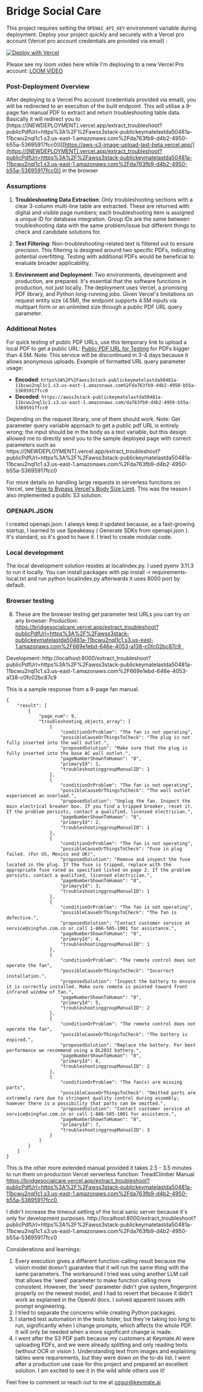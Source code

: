 # Bridge Social Care

This project requires setting the `OPENAI_API_KEY` environment variable during deployment. Deploy your project quickly and securely with a Vercel pro account (Vercel pro account credentials are provided via email) :

[![Deploy with Vercel](https://vercel.com/button)](https://vercel.com/new/clone?repository-url=https%3A%2F%2Fgithub.com%2FReminisApp%2Fbridgesocialcare&env=OPENAI_API_KEY&envDescription=OPENAI%20API%20KEY%20IS%20NEEDED%20FOR%20THIS%20TO%20WORK&envLink=https%3A%2F%2Fplatform.openai.com%2Fapi-keys&project-name=bridgesocialcare&repository-name=bridgesocialcare&redirect-url=https%3A%2F%2Fbridgesocialcare.vercel.app%2F&developer-id=oac_nLNk6tqXGabCqC9Fr6jGO4Dj&production-deploy-hook=Troubleshoot%20PDF%20Deploy&demo-title=Try%20yourself%20at%20bridgesocialcare.vercel.app&demo-description=GPT-4-V%20based%20troubleshooting%20pdfs&demo-url=https%3A%2F%2Fbridgesocialcare.vercel.app&demo-image=https%3A%2F%2Fserver.searchweb.keymate.ai%2F.well-known%2Ficon.png&skippable-integrations=1)

Please see my loom video here while I'm deploying to a new Vercel Pro account:
[LOOM VIDEO](https://www.loom.com/share/944a473f9afb444c81569b269c25c22c?sid=0a2d18cf-ed30-4baa-997b-caf0de60494d)



### Post-Deployment Overview

After deploying to a Vercel Pro account (credentials provided via email), you will be redirected to an execution of the built endpoint. This will utilise a 9-page fan manual PDF to extract and return troubleshooting table data.
Basically it will redirect you to [https://[NEWDEPLOYMENT].vercel.app/extract_troubleshoot?publicPdfUrl=https%3A%2F%2Fawss3stack-publickeymatelastda50481a-11bcwu2nql1c1.s3.us-east-1.amazonaws.com%2Fda763fb9-d4b2-4950-b55a-53695917fcc0]([[https://aws-s3-image-upload-last-beta.vercel.app/](https://[NEWDEPLOYMENT].vercel.app/extract_troubleshoot?publicPdfUrl=https%3A%2F%2Fawss3stack-publickeymatelastda50481a-11bcwu2nql1c1.s3.us-east-1.amazonaws.com%2Fda763fb9-d4b2-4950-b55a-53695917fcc0)] in the browser



### Assumptions

1. **Troubleshooting Data Extraction**: Only troubleshooting sections with a clear 3-column multi-line table are extracted. These are returned with digital and visible page numbers; each troubleshooting item is assigned a unique ID for database integration. Group IDs are the same between troubleshooting data with the same problem/issue but different things to check and candidate solutions for.
   
2. **Text Filtering**: Non-troubleshooting-related text is filtered out to ensure precision. This filtering is designed around two specific PDFs, indicating potential overfitting. Testing with additional PDFs would be beneficial to evaluate broader applicability.

3. **Environment and Deployment**: Two environments, development and production, are prepared. It's essential that the software functions in production, not just locally. The deployment uses Vercel, a promising PDF library, and Python long-running jobs. Given Vercel's limitations on request entity size (4.5M), the endpoint supports 4.5M inputs via multipart form or an unlimited size through a public PDF URL query parameter.

### Additional Notes

For quick testing of public PDF URLs, use this temporary link to upload a local PDF to get a public URL: [Public PDF URL for Testing](https://aws-s3-image-upload-last-beta.vercel.app/) for PDFs bigger than 4.5M. Note: This service will be discontinued in 3-4 days because it allows anonymous uploads. Example of formatted URL query parameter usage:

- **Encoded**: `https%3A%2F%2Fawss3stack-publickeymatelastda50481a-11bcwu2nql1c1.s3.us-east-1.amazonaws.com%2Fda763fb9-d4b2-4950-b55a-53695917fcc0`
- **Decoded**: `https://awss3stack-publickeymatelastda50481a-11bcwu2nql1c1.s3.us-east-1.amazonaws.com/da763fb9-d4b2-4950-b55a-53695917fcc0`

Depending on the request library, one of them should work. Note: Get parameter query variable approach to get a public pdf URL is entirely wrong; the input should be in the body as a text variable, but this design allowed me to directly send you to the sample deployed page with correct parameters such as https://[NEWDEPLOYMENT].vercel.app/extract_troubleshoot?publicPdfUrl=https%3A%2F%2Fawss3stack-publickeymatelastda50481a-11bcwu2nql1c1.s3.us-east-1.amazonaws.com%2Fda763fb9-d4b2-4950-b55a-53695917fcc0 


For more details on handling large requests in serverless functions on Vercel, see [How to Bypass Vercel's Body Size Limit](https://vercel.com/guides/how-to-bypass-vercel-body-size-limit-serverless-functions). This was the reason I also implemented a public S3 solution.

### OPENAPI.JSON
I created openapi.json. I always keep it updated because, as a fast-growing startup, I learned to use Speakeasy ( Generate SDKs from openapi.json ). It's standard, so it's good to have it. I tried to create modular code.

### Local development 
The local development solution resides at localindex.py. I used pyenv 3.11.3 to run it locally. You can install packages with pip install -r requirements-local.txt and run python localindex.py afterwards it uses 8000 port by default.

### Browser testing 
8. These are the browser testing get parameter test URLs you can try on any browser:
Production: https://bridgesocialcare.vercel.app/extract_troubleshoot?publicPdfUrl=https%3A%2F%2Fawss3stack-publickeymatelastda50481a-11bcwu2nql1c1.s3.us-east-1.amazonaws.com%2F669e1ebd-646e-4053-a138-c0fc02bc87c9  

Development: http://localhost:8000/extract_troubleshoot?publicPdfUrl=https%3A%2F%2Fawss3stack-publickeymatelastda50481a-11bcwu2nql1c1.s3.us-east-1.amazonaws.com%2F669e1ebd-646e-4053-a138-c0fc02bc87c9

This is a sample response from a 9-page fan manual.
```
{
    "result": [
        {
            "page_num": 9,
            "troubleshooting_objects_array": [
                {
                    "conditionOrProblem": "The fan is not operating",
                    "possibleCauseOrThingsToCheck": "The plug is not fully inserted into the wall outlet.",
                    "proposedSolution": "Make sure that the plug is fully inserted into the base AC wall outlet.",
                    "pageNumberShownToHuman": "8",
                    "primaryId": 1,
                    "troubleshootinggroupManualID": 1
                },
                {
                    "conditionOrProblem": "The fan is not operating",
                    "possibleCauseOrThingsToCheck": "The wall outlet experienced an overload.",
                    "proposedSolution": "Unplug the fan. Inspect the main electrical breaker box. If you find a tripped breaker, reset it. If the problem persists, contact a qualified, licensed electrician.",
                    "pageNumberShownToHuman": "8",
                    "primaryId": 2,
                    "troubleshootinggroupManualID": 1
                },
                {
                    "conditionOrProblem": "The fan is not operating",
                    "possibleCauseOrThingsToCheck": "Fuse in plug failed. (For US, Mexico and UK)",
                    "proposedSolution": "Remove and inspect the fuse located in the plug. If the fuse is tripped, replace with the appropriate fuse rated as specified listed on page 2. If the problem persists, contact a qualified, licensed electrician.",
                    "pageNumberShownToHuman": "8",
                    "primaryId": 3,
                    "troubleshootinggroupManualID": 1
                },
                {
                    "conditionOrProblem": "The fan is not operating",
                    "possibleCauseOrThingsToCheck": "The fan is defective.",
                    "proposedSolution": "Contact customer service at service@singfun.com.cn or call 1-866-505-1001 for assistance.",
                    "pageNumberShownToHuman": "8",
                    "primaryId": 4,
                    "troubleshootinggroupManualID": 1
                },
                {
                    "conditionOrProblem": "The remote control does not operate the fan",
                    "possibleCauseOrThingsToCheck": "Incorrect installation.",
                    "proposedSolution": "Inspect the battery to ensure it is correctly installed. Make sure remote is pointed toward front infrared window of fan.",
                    "pageNumberShownToHuman": "8",
                    "primaryId": 5,
                    "troubleshootinggroupManualID": 2
                },
                {
                    "conditionOrProblem": "The remote control does not operate the fan",
                    "possibleCauseOrThingsToCheck": "The battery is expired.",
                    "proposedSolution": "Replace the battery. For best performance we recommend using a DL2032 battery.",
                    "pageNumberShownToHuman": "8",
                    "primaryId": 6,
                    "troubleshootinggroupManualID": 2
                },
                {
                    "conditionOrProblem": "The fan(s) are missing parts",
                    "possibleCauseOrThingsToCheck": "Omitted parts are extremely rare due to stringent quality control during assembly; however there is a possibility that parts can be omitted.",
                    "proposedSolution": "Contact customer service at service@singfun.com.cn or call 1-866-505-1001 for assistance.",
                    "pageNumberShownToHuman": "8",
                    "primaryId": 7,
                    "troubleshootinggroupManualID": 3
                }
            ]
        }
    ]
}
```
This is the other more extended manual provided it takes 2.5 - 3.5 minutes to run them on production Vercel serverless function:
TreadClimber Manual 
https://bridgesocialcare.vercel.app/extract_troubleshoot?publicPdfUrl=https%3A%2F%2Fawss3stack-publickeymatelastda50481a-11bcwu2nql1c1.s3.us-east-1.amazonaws.com%2Fda763fb9-d4b2-4950-b55a-53695917fcc0 

I didn't increase the timeout setting of the local sanic server because it's only for development purposes.
http://localhost:8000/extract_troubleshoot?publicPdfUrl=https%3A%2F%2Fawss3stack-publickeymatelastda50481a-11bcwu2nql1c1.s3.us-east-1.amazonaws.com%2Fda763fb9-d4b2-4950-b55a-53695917fcc0




Considerations and learnings:
1. Every execution gives a different function-calling result because the vision model doesn't guarantee that it will run the same thing with the same parameters. The workaround I tried was using another LLM call that allows the 'seed' parameter to make function calling more consistent. However, the 'seed' parameter didn't give system_fingerprint properly on the newest model, and I had to revert that because it didn't work as explained in the OpenAI docs. I solved apparent issues with prompt engineering.
2. I tried to separate the concerns while creating Python packages.
3. I started test automation in the tests folder, but they're taking too long to run, significantly when I change prompts, which affects the whole PDF. It will only be needed when a more significant change is made.
4. I went after the S3 PDF path because my customers at Keymate.AI were uploading PDFs, and we were already splitting and only reading texts (without OCR or vision ). Understanding text from images and explaining tables were requirements, but they were down on the to-do list. I went after a production use case for this project and prepared an excellent solution. I am excited to see it in the wild while others use it!

Feel free to comment or reach out to me at ozgur@keymate.ai
